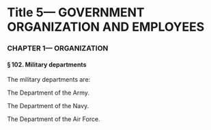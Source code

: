 
# Title 5— GOVERNMENT ORGANIZATION AND EMPLOYEES
### CHAPTER 1— ORGANIZATION
#### § 102. Military departments

The military departments are:

The Department of the Army.

The Department of the Navy.

The Department of the Air Force.
